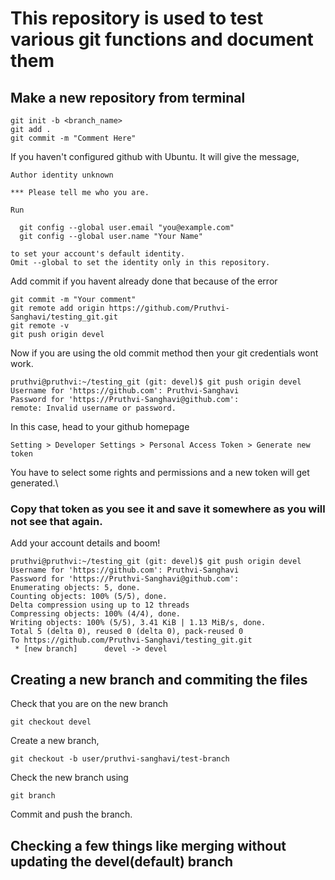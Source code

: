 # This repository is used to test various git functions and document them

## Make a new repository from terminal
```
git init -b <branch_name>
git add .
git commit -m "Comment Here"
```

If you haven't configured github with Ubuntu. It will give the message,
```
Author identity unknown

*** Please tell me who you are.

Run

  git config --global user.email "you@example.com"
  git config --global user.name "Your Name"

to set your account's default identity.
Omit --global to set the identity only in this repository.

```
Add commit if you havent already done that because of the error
```
git commit -m "Your comment"
git remote add origin https://github.com/Pruthvi-Sanghavi/testing_git.git
git remote -v
git push origin devel 
```
Now if you are using the old commit method then your git credentials wont work. 
```
pruthvi@pruthvi:~/testing_git (git: devel)$ git push origin devel 
Username for 'https://github.com': Pruthvi-Sanghavi
Password for 'https://Pruthvi-Sanghavi@github.com': 
remote: Invalid username or password.
```
In this case, head to your github homepage
```
Setting > Developer Settings > Personal Access Token > Generate new token
```
You have to select some rights and permissions and a new token will get generated.\
### Copy that token as you see it and save it somewhere as you will not see that again.
Add your account details and boom!
```
pruthvi@pruthvi:~/testing_git (git: devel)$ git push origin devel 
Username for 'https://github.com': Pruthvi-Sanghavi
Password for 'https://Pruthvi-Sanghavi@github.com': 
Enumerating objects: 5, done.
Counting objects: 100% (5/5), done.
Delta compression using up to 12 threads
Compressing objects: 100% (4/4), done.
Writing objects: 100% (5/5), 3.41 KiB | 1.13 MiB/s, done.
Total 5 (delta 0), reused 0 (delta 0), pack-reused 0
To https://github.com/Pruthvi-Sanghavi/testing_git.git
 * [new branch]      devel -> devel

```

## Creating a new branch and commiting the files

Check that you are on the new branch
```
git checkout devel
```
Create a new branch,
```
git checkout -b user/pruthvi-sanghavi/test-branch
```
Check the new branch using
```
git branch
```
Commit and push the branch.

## Checking a few things like merging without updating the devel(default) branch














